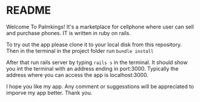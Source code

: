 # README


Welcome To Palmkings! It's a marketplace for cellphone where user can sell and purchase phones. IT is written in ruby on rails.

To try out the app please clone it to your local disk from this repository.
Then in the terminal in the project folder run
``` bundle install ```

After that run rails server by typing ```rails s``` in the terminal. It should show you int the terminal with an address ending in port:3000. Typically the address where you can access the app is localhost:3000.

I hope you like my app. Any comment or suggesstions will be appreciated to imporve my app better. Thank you.

